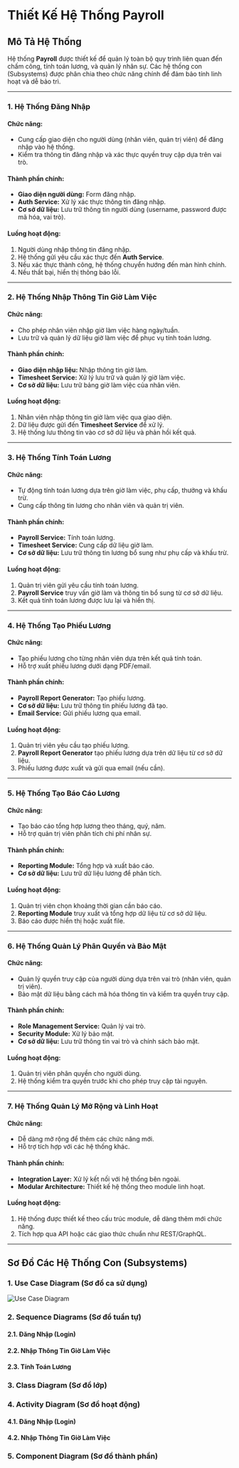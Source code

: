 # Thiết Kế Hệ Thống Payroll 
## Mô Tả Hệ Thống

Hệ thống **Payroll** được thiết kế để quản lý toàn bộ quy trình liên quan đến chấm công, tính toán lương, và quản lý nhân sự. Các hệ thống con (Subsystems) được phân chia theo chức năng chính để đảm bảo tính linh hoạt và dễ bảo trì.

---

### **1. Hệ Thống Đăng Nhập**

#### **Chức năng:**
- Cung cấp giao diện cho người dùng (nhân viên, quản trị viên) để đăng nhập vào hệ thống.
- Kiểm tra thông tin đăng nhập và xác thực quyền truy cập dựa trên vai trò.

#### **Thành phần chính:**
- **Giao diện người dùng:** Form đăng nhập.
- **Auth Service:** Xử lý xác thực thông tin đăng nhập.
- **Cơ sở dữ liệu:** Lưu trữ thông tin người dùng (username, password được mã hóa, vai trò).

#### **Luồng hoạt động:**
1. Người dùng nhập thông tin đăng nhập.
2. Hệ thống gửi yêu cầu xác thực đến **Auth Service**.
3. Nếu xác thực thành công, hệ thống chuyển hướng đến màn hình chính.
4. Nếu thất bại, hiển thị thông báo lỗi.

---

### **2. Hệ Thống Nhập Thông Tin Giờ Làm Việc**

#### **Chức năng:**
- Cho phép nhân viên nhập giờ làm việc hàng ngày/tuần.
- Lưu trữ và quản lý dữ liệu giờ làm việc để phục vụ tính toán lương.

#### **Thành phần chính:**
- **Giao diện nhập liệu:** Nhập thông tin giờ làm.
- **Timesheet Service:** Xử lý lưu trữ và quản lý giờ làm việc.
- **Cơ sở dữ liệu:** Lưu trữ bảng giờ làm việc của nhân viên.

#### **Luồng hoạt động:**
1. Nhân viên nhập thông tin giờ làm việc qua giao diện.
2. Dữ liệu được gửi đến **Timesheet Service** để xử lý.
3. Hệ thống lưu thông tin vào cơ sở dữ liệu và phản hồi kết quả.

---

### **3. Hệ Thống Tính Toán Lương**

#### **Chức năng:**
- Tự động tính toán lương dựa trên giờ làm việc, phụ cấp, thưởng và khấu trừ.
- Cung cấp thông tin lương cho nhân viên và quản trị viên.

#### **Thành phần chính:**
- **Payroll Service:** Tính toán lương.
- **Timesheet Service:** Cung cấp dữ liệu giờ làm.
- **Cơ sở dữ liệu:** Lưu trữ thông tin lương bổ sung như phụ cấp và khấu trừ.

#### **Luồng hoạt động:**
1. Quản trị viên gửi yêu cầu tính toán lương.
2. **Payroll Service** truy vấn giờ làm và thông tin bổ sung từ cơ sở dữ liệu.
3. Kết quả tính toán lương được lưu lại và hiển thị.

---

### **4. Hệ Thống Tạo Phiếu Lương**

#### **Chức năng:**
- Tạo phiếu lương cho từng nhân viên dựa trên kết quả tính toán.
- Hỗ trợ xuất phiếu lương dưới dạng PDF/email.

#### **Thành phần chính:**
- **Payroll Report Generator:** Tạo phiếu lương.
- **Cơ sở dữ liệu:** Lưu trữ thông tin phiếu lương đã tạo.
- **Email Service:** Gửi phiếu lương qua email.

#### **Luồng hoạt động:**
1. Quản trị viên yêu cầu tạo phiếu lương.
2. **Payroll Report Generator** tạo phiếu lương dựa trên dữ liệu từ cơ sở dữ liệu.
3. Phiếu lương được xuất và gửi qua email (nếu cần).

---

### **5. Hệ Thống Tạo Báo Cáo Lương**

#### **Chức năng:**
- Tạo báo cáo tổng hợp lương theo tháng, quý, năm.
- Hỗ trợ quản trị viên phân tích chi phí nhân sự.

#### **Thành phần chính:**
- **Reporting Module:** Tổng hợp và xuất báo cáo.
- **Cơ sở dữ liệu:** Lưu trữ dữ liệu lương để phân tích.

#### **Luồng hoạt động:**
1. Quản trị viên chọn khoảng thời gian cần báo cáo.
2. **Reporting Module** truy xuất và tổng hợp dữ liệu từ cơ sở dữ liệu.
3. Báo cáo được hiển thị hoặc xuất file.

---

### **6. Hệ Thống Quản Lý Phân Quyền và Bảo Mật**

#### **Chức năng:**
- Quản lý quyền truy cập của người dùng dựa trên vai trò (nhân viên, quản trị viên).
- Bảo mật dữ liệu bằng cách mã hóa thông tin và kiểm tra quyền truy cập.

#### **Thành phần chính:**
- **Role Management Service:** Quản lý vai trò.
- **Security Module:** Xử lý bảo mật.
- **Cơ sở dữ liệu:** Lưu trữ thông tin vai trò và chính sách bảo mật.

#### **Luồng hoạt động:**
1. Quản trị viên phân quyền cho người dùng.
2. Hệ thống kiểm tra quyền trước khi cho phép truy cập tài nguyên.

---

### **7. Hệ Thống Quản Lý Mở Rộng và Linh Hoạt**

#### **Chức năng:**
- Dễ dàng mở rộng để thêm các chức năng mới.
- Hỗ trợ tích hợp với các hệ thống khác.

#### **Thành phần chính:**
- **Integration Layer:** Xử lý kết nối với hệ thống bên ngoài.
- **Modular Architecture:** Thiết kế hệ thống theo module linh hoạt.

#### **Luồng hoạt động:**
1. Hệ thống được thiết kế theo cấu trúc module, dễ dàng thêm mới chức năng.
2. Tích hợp qua API hoặc các giao thức chuẩn như REST/GraphQL.

---

## **Sơ Đồ Các Hệ Thống Con (Subsystems)**
### **1. Use Case Diagram (Sơ đồ ca sử dụng)**
![Use Case Diagram](https://www.plantuml.com/plantuml/png/PP31IiD054NtynMFxliBKX2XWfOQYhWTuoCPU7apPZALBiM5Mtz0iBeJ2kgoHLnCwN_aJon3oape9cJkFLpUlIFRoBfn5GcPDxg6mQJqxmnpvJzv0DB2MML8Bn0F_fLhrnyCv7-3VIbP5bWVt6dfVxW03Y6stNm7Q9m9uIpcqY8CjY_Rfu2qwvK9zeKk54TW4XmeLBjv1V9l5SptlyzvOC_Pk6QcAepy3LPWIjMk_npGxcktv2AWrmeVfd9XIPa8p_oAonvsAYbt91lSixKcwWVV-gM6VFyvYixGwBg9T1m6JAX_xnRjvf6JcJ9DQ8KuJ0h3uKbNFfLYnxwSzX7TxZ4YLTBxn3YBKFSuxjpfwPaZv3jNaVW7)
### **2. Sequence Diagrams (Sơ đồ tuần tự)**
#### **2.1. Đăng Nhập (Login)**
#### **2.2. Nhập Thông Tin Giờ Làm Việc**
#### **2.3. Tính Toán Lương**
### **3. Class Diagram (Sơ đồ lớp)**
### **4. Activity Diagram (Sơ đồ hoạt động)**
#### **4.1. Đăng Nhập (Login)**
#### **4.2. Nhập Thông Tin Giờ Làm Việc**
### **5. Component Diagram (Sơ đồ thành phần)**

